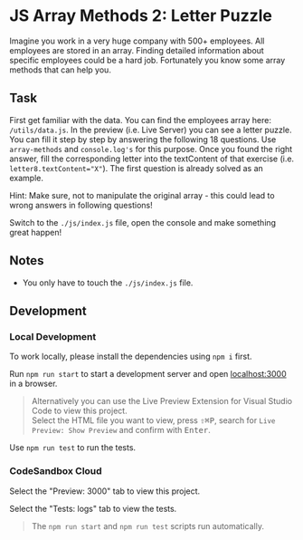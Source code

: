 # JS Array Methods 2: Letter Puzzle

Imagine you work in a very huge company with 500+ employees. All employees are stored in an array. Finding detailed information about specific employees could be a hard job. Fortunately you know some array methods that can help you. 

## Task

First get familiar with the data. You can find the employees array here: `/utils/data.js`. In the preview (i.e. Live Server) you can see a letter puzzle. You can fill it step by step by answering the following 18 questions. Use `array-methods` and `console.log's` for this purpose. Once you found the right answer, fill the corresponding letter into the textContent of that exercise (i.e. `letter8.textContent="X"`). The first question is already solved as an example.

Hint: Make sure, not to manipulate the original array - this could lead to wrong answers in following questions!


Switch to the  `./js/index.js`  file, open the console and make something great happen!


## Notes

- You only have to touch the `./js/index.js` file.

## Development

### Local Development

To work locally, please install the dependencies using `npm i` first.

Run `npm run start` to start a development server and open [localhost:3000](http://localhost:3000) in a browser.

> Alternatively you can use the Live Preview Extension for Visual Studio Code to view this project.  
> Select the HTML file you want to view, press <kbd>⇧</kbd><kbd>⌘</kbd><kbd>P</kbd>, search for `Live Preview: Show Preview` and confirm with <kbd>Enter</kbd>.

Use `npm run test` to run the tests.

### CodeSandbox Cloud

Select the "Preview: 3000" tab to view this project.

Select the "Tests: logs" tab to view the tests.

> The `npm run start` and `npm run test` scripts run automatically.
